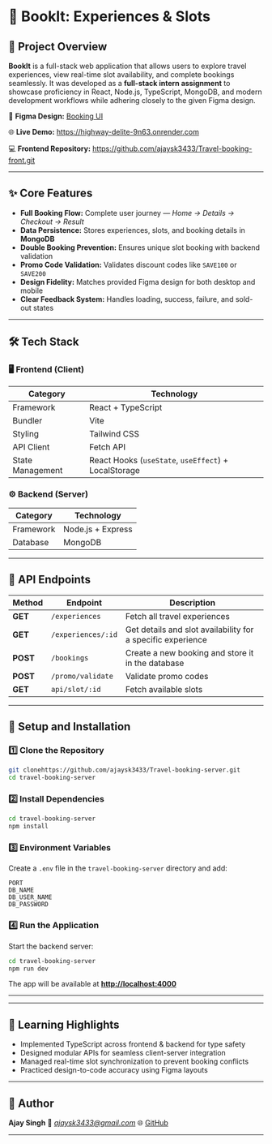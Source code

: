 # 🌟 Booklt: Experiences & Slots

## 🧭 Project Overview

**Booklt** is a full-stack web application that allows users to explore travel experiences, view real-time slot availability, and complete bookings seamlessly.
It was developed as a **full-stack intern assignment** to showcase proficiency in React, Node.js, TypeScript, MongoDB, and modern development workflows while adhering closely to the given Figma design.

🎨 **Figma Design:** [Booking UI](https://www.figma.com/design/8X6E1Ev8YdtZ3erV0lifvb/HD-booking?node-id=0-1&p=f&t=K4scwnxflHmfbb2a-0)

🌐 **Live Demo:** https://highway-delite-9n63.onrender.com

💻 **Frontend Repository:** https://github.com/ajaysk3433/Travel-booking-front.git

---

## ✨ Core Features

* **Full Booking Flow:** Complete user journey — *Home → Details → Checkout → Result*
* **Data Persistence:** Stores experiences, slots, and booking details in **MongoDB**
* **Double Booking Prevention:** Ensures unique slot booking with backend validation
* **Promo Code Validation:** Validates discount codes like `SAVE100` or `SAVE200`
* **Design Fidelity:** Matches provided Figma design for both desktop and mobile
* **Clear Feedback System:** Handles loading, success, failure, and sold-out states

---

## 🛠️ Tech Stack

### 🖥️ Frontend (Client)

| Category         | Technology                                           |
| ---------------- | ---------------------------------------------------- |
| Framework        | React + TypeScript                                   |
| Bundler          | Vite                                                 |
| Styling          | Tailwind CSS                                         |
| API Client       | Fetch API                                            |
| State Management | React Hooks (`useState`, `useEffect`) + LocalStorage |

### ⚙️ Backend (Server)

| Category  | Technology        |
| --------- | ----------------- |
| Framework | Node.js + Express |
| Database  | MongoDB           |

---

## 🔌 API Endpoints

| Method   | Endpoint           | Description                                                 |
| -------- | ------------------ | ----------------------------------------------------------- |
| **GET**  | `/experiences`     | Fetch all travel experiences                                |
| **GET**  | `/experiences/:id` | Get details and slot availability for a specific experience |
| **POST** | `/bookings`        | Create a new booking and store it in the database           |
| **POST** | `/promo/validate`  | Validate promo codes                                        |
|**GET**   | `api/slot/:id` | Fetch available slots

---

## 🚀 Setup and Installation

### 1️⃣ Clone the Repository

```bash
git clonehttps://github.com/ajaysk3433/Travel-booking-server.git
cd travel-booking-server
```

### 2️⃣ Install Dependencies

```bash
cd travel-booking-server
npm install

```

### 3️⃣ Environment Variables

Create a `.env` file in the `travel-booking-server` directory and add:

```
PORT
DB_NAME
DB_USER_NAME
DB_PASSWORD
```

### 4️⃣ Run the Application

Start the backend server:

```bash
cd travel-booking-server
npm run dev
```

The app will be available at **[http://localhost:4000](http://localhost:4000)**

---

---

## 🧠 Learning Highlights

* Implemented TypeScript across frontend & backend for type safety
* Designed modular APIs for seamless client-server integration
* Managed real-time slot synchronization to prevent booking conflicts
* Practiced design-to-code accuracy using Figma layouts

---

## 💬 Author

**Ajay Singh**
📧 *[ajaysk3433@gmail.com](mailto:ajaysk3433@gmail.com)*
🌐  [GitHub](#)

---

